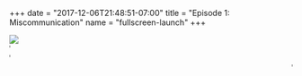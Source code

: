 +++
date = "2017-12-06T21:48:51-07:00"
title = "Episode 1: Miscommunication"
name = "fullscreen-launch"
+++

<div id="fullscreen-launch-content" class="center-page no-nav">
  <div class="inner">
    <div class="rounded-logo"></div>
      <div class="circle">
        <a href="/episode-2" >
      </div>
      <!-- <div class="rounded-enter"></div> -->
    </a>
    <a class="title" href="/episode-2" >
      <img src="/images/Episode_2_Psycologistical.svg">
      <!-- <h1 class="headline-style-1">Episode 1: Miscommunication</h1> -->
    </a>
  </div>
</div>
<div id="launchpage-scrolling-text">
  <marquee direction="right">"Are you lonely?"</marquee>
  <marquee direction="right">"All I want is to be alone"</marquee>
  <marquee direction="left">"Me?"</marquee>
  <!-- <script type="text/javascript">
    setTimeout(function(){
      console.log("Hello");
    }, 100);

      document.getElementById("launchpage-scrolling-text").innerHTML+=
        '<marquee direction="right">"Are you lonely?"</marquee>';
  </script> -->
</div>

